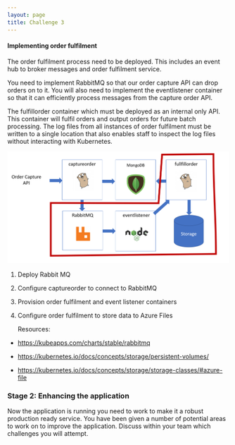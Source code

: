 ```yaml
---
layout: page
title: Challenge 3
---
```

#### Implementing order fulfilment

The order fulfilment process need to be deployed. This includes an event hub to
broker messages and order fulfilment service.

You need to implement RabbitMQ so that our order capture API can drop orders on
to it. You will also need to implement the eventlistener container so that it
can efficiently process messages from the capture order API.

The fulfillorder container which must be deployed as an internal only API. This
container will fulfil orders and output orders for future batch processing. The
log files from all instances of order fulfilment must be written to a single
location that also enables staff to inspect the log files without interacting
with Kubernetes.

![](/media/91e5586b630e88d67ecd28bc42ae92b2.png)

1.  Deploy Rabbit MQ

2.  Configure captureorder to connect to RabbitMQ

3.  Provision order fulfilment and event listener containers

4.  Configure order fulfilment to store data to Azure Files

    Resources:

-   <https://kubeapps.com/charts/stable/rabbitmq>

-   <https://kubernetes.io/docs/concepts/storage/persistent-volumes/>

-   <https://kubernetes.io/docs/concepts/storage/storage-classes/#azure-file>

### Stage 2: Enhancing the application

Now the application is running you need to work to make it a robust production
ready service. You have been given a number of potential areas to work on to
improve the application. Discuss within your team which challenges you will
attempt.



